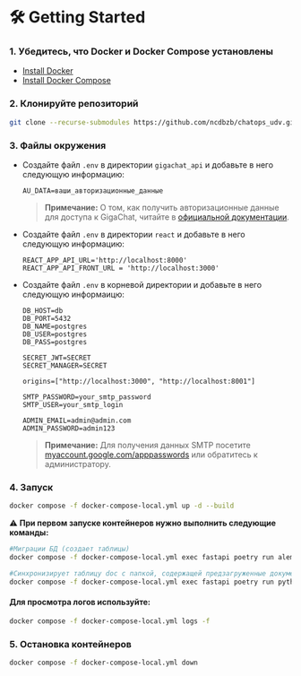# 🛠️ Getting Started


### 1. Убедитесь, что Docker и Docker Compose установлены

   - [Install Docker](https://docs.docker.com/get-docker/)
   - [Install Docker Compose](https://docs.docker.com/compose/install/)

### 2. Клонируйте репозиторий


   ```bash
   git clone --recurse-submodules https://github.com/ncdbzb/chatops_udv.git
   ```

### 3. Файлы окружения
  - Создайте файл `.env` в директории `gigachat_api` и добавьте в него следующую информацию:
    ```plaintext
    AU_DATA=ваши_авторизационные_данные
    ```
     > **Примечание:** О том, как получить авторизационные данные для доступа к GigaChat, читайте в [официальной документации](https://developers.sber.ru/docs/ru/gigachat/api/integration).


  - Создайте файл `.env` в директории `react` и добавьте в него следующую информацию:
  	```plaintext
    REACT_APP_API_URL='http://localhost:8000'
    REACT_APP_API_FRONT_URL = 'http://localhost:3000'
    ```

   - Создайте файл `.env` в корневой директории и добавьте в него следующую информаицю:
      ```plaintext
      DB_HOST=db
      DB_PORT=5432
      DB_NAME=postgres
      DB_USER=postgres
      DB_PASS=postgres

      SECRET_JWT=SECRET
      SECRET_MANAGER=SECRET

      origins=["http://localhost:3000", "http://localhost:8001"]

      SMTP_PASSWORD=your_smtp_password
      SMTP_USER=your_smtp_login

      ADMIN_EMAIL=admin@admin.com
      ADMIN_PASSWORD=admin123
      ```
      > **Примечание:** Для получения данных SMTP посетите [myaccount.google.com/apppasswords]() или обратитесь к администратору.

### 4. Запуск

   ```bash
   docker compose -f docker-compose-local.yml up -d --build
   ```
   :warning: **При первом запуске контейнеров нужно выполнить следующие  команды:**
   ```bash
   #Миграции БД (создает таблицы)
   docker compose -f docker-compose-local.yml exec fastapi poetry run alembic upgrade head

   #Синхронизирует таблицу doc с папкой, содержащей предзагруженные документы 
   docker compose -f docker-compose-local.yml exec fastapi poetry run python3 script.py
   ```

#### Для просмотра логов используйте:

   ```bash
   docker compose -f docker-compose-local.yml logs -f
   ```

### 5. Остановка контейнеров
   ```bash
   docker compose -f docker-compose-local.yml down
   ```